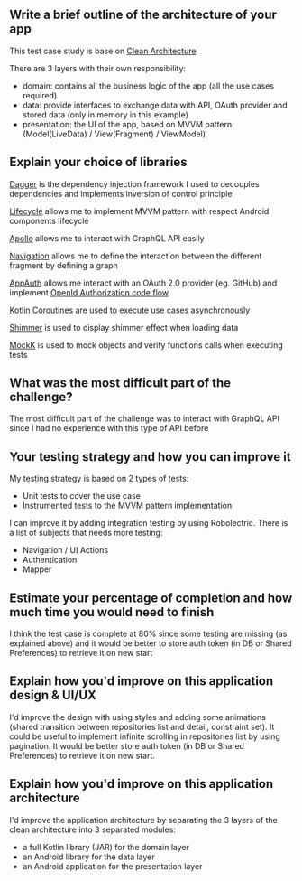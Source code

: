 ## Write a brief outline of the architecture of your app
This test case study is base on [Clean Architecture](https://blog.cleancoder.com/uncle-bob/2012/08/13/the-clean-architecture.html)

There are 3 layers with their own responsibility:
- domain: contains all the business logic of the app (all the use cases required)
- data: provide interfaces to exchange data with API, OAuth provider and stored data (only in memory in this example)
- presentation: the UI of the app, based on MVVM pattern (Model(LiveData) / View(Fragment) / ViewModel)

## Explain your choice of libraries
[Dagger](https://dagger.dev/) is the dependency injection framework I used to decouples dependencies and implements inversion of control principle

[Lifecycle](https://developer.android.com/jetpack/androidx/releases/lifecycle) allows me to implement MVVM pattern with respect Android components lifecycle

[Apollo](https://github.com/apollographql/apollo-android) allows me to interact with GraphQL API easily

[Navigation](https://developer.android.com/guide/navigation) allows me to define the interaction between the different fragment by defining a graph

[AppAuth](https://github.com/openid/AppAuth-Android) allows me interact with an OAuth 2.0 provider (eg. GitHub) and implement [OpenId Authorization code flow](https://openid.net/specs/openid-connect-core-1_0.html#CodeFlowAuth)

[Kotlin Coroutines](https://kotlinlang.org/docs/reference/coroutines-overview.html) are used to execute use cases asynchronously

[Shimmer](http://facebook.github.io/shimmer-android/) is used to display shimmer effect when loading data

[MockK](https://mockk.io/) is used to mock objects and verify functions calls when executing tests

## What was the most difficult part of the challenge?
The most difficult part of the challenge was to interact with GraphQL API since I had no experience with this type of API before

## Your testing strategy and how you can improve it
My testing strategy is based on 2 types of tests:
- Unit tests to cover the use case
- Instrumented tests to the MVVM pattern implementation

I can improve it by adding integration testing by using Robolectric.
There is a list of subjects that needs more testing:
- Navigation / UI Actions
- Authentication
- Mapper

## Estimate your percentage of completion and how much time you would need to finish
I think the test case is complete at 80% since some testing are missing (as explained above) and it would be better to store auth token (in DB or Shared Preferences) to retrieve it on new start

## Explain how you'd improve on this application design & UI/UX
I'd improve the design with using styles and adding some animations (shared transition between repositories list and detail, constraint set).
It could be useful to implement infinite scrolling in repositories list by using pagination.
It would be better store auth token (in DB or Shared Preferences) to retrieve it on new start.

## Explain how you'd improve on this application architecture
I'd improve the application architecture by separating the 3 layers of the clean architecture into 3 separated modules:
- a full Kotlin library (JAR) for the domain layer
- an Android library for the data layer
- an Android application for the presentation layer
